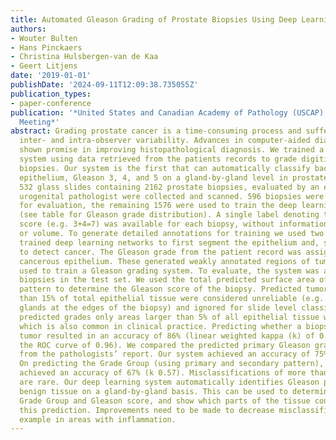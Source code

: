 ```yaml
---
title: Automated Gleason Grading of Prostate Biopsies Using Deep Learning
authors:
- Wouter Bulten
- Hans Pinckaers
- Christina Hulsbergen-van de Kaa
- Geert Litjens
date: '2019-01-01'
publishDate: '2024-09-11T12:09:38.735055Z'
publication_types:
- paper-conference
publication: '*United States and Canadian Academy of Pathology (USCAP) 108th Annual
  Meeting*'
abstract: Grading prostate cancer is a time-consuming process and suffers from high
  inter- and intra-observer variability. Advances in computer-aided diagnosis have
  shown promise in improving histopathological diagnosis. We trained a deep learning
  system using data retrieved from the patients records to grade digitized prostate
  biopsies. Our system is the first that can automatically classify background, benign
  epithelium, Gleason 3, 4, and 5 on a gland-by-gland level in prostate biopsies.
  532 glass slides containing 2162 prostate biopsies, evaluated by an experienced
  urogenital pathologist were collected and scanned. 596 biopsies were kept separate
  for evaluation, the remaining 1576 were used to train the deep learning algorithm
  (see table for Gleason grade distribution). A single label denoting the Gleason
  score (e.g. 3+4=7) was available for each biopsy, without information on tumor location
  or volume. To generate detailed annotations for training we used two previously
  trained deep learning networks to first segment the epithelium and, subsequently,
  to detect cancer. The Gleason grade from the patient record was assigned to the
  cancerous epithelium. These generated weakly annotated regions of tumor were then
  used to train a Gleason grading system. To evaluate, the system was applied to the
  biopsies in the test set. We used the total predicted surface area of each growth
  pattern to determine the Gleason score of the biopsy. Predicted tumor areas smaller
  than 15% of total epithelial tissue were considered unreliable (e.g. incomplete
  glands at the edges of the biopsy) and ignored for slide level classification. For
  predicted grades only areas larger than 5% of all epithelial tissue were considered,
  which is also common in clinical practice. Predicting whether a biopsy contains
  tumor resulted in an accuracy of 86% (linear weighted kappa (k) of 0.73, area under
  the ROC curve of 0.96). We compared the predicted primary Gleason grade to the one
  from the pathologists’ report. Our system achieved an accuracy of 75% (k 0.64).
  On predicting the Grade Group (using primary and secondary pattern), our system
  achieved an accuracy of 67% (k 0.57). Misclassifications of more than one grade
  are rare. Our deep learning system automatically identifies Gleason patterns and
  benign tissue on a gland-by-gland basis. This can be used to determine the biopsy-level
  Grade Group and Gleason score, and show which parts of the tissue contribute to
  this prediction. Improvements need to be made to decrease misclassifications, for
  example in areas with inflammation.
---
```

